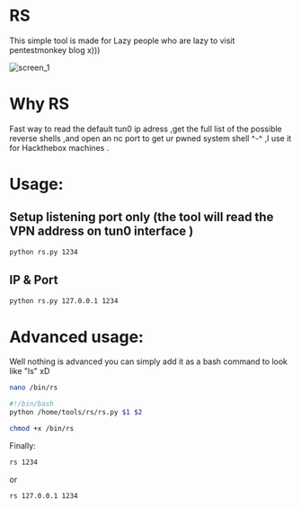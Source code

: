 # RS
This simple tool is made for Lazy people who are lazy to visit pentestmonkey blog x)))

![screen_1](https://i.imgur.com/Cej2OI3.png)

# Why RS 
Fast way to read the default tun0 ip adress ,get the full list of the possible reverse shells ,and open an nc port to get ur pwned system shell ^-^ ,I use it for Hackthebox machines .

# Usage:

## Setup listening port only (the tool will read the VPN address on tun0 interface )


```sh
python rs.py 1234
```

## IP & Port
```sh
python rs.py 127.0.0.1 1234
```

# Advanced usage:
Well nothing is advanced you can simply add it as a bash command to look like "ls"    xD

```sh
nano /bin/rs
```
```sh
#!/bin/bash
python /home/tools/rs/rs.py $1 $2
```

```sh
chmod +x /bin/rs
```
Finally:
```sh
rs 1234
```
or
```sh
rs 127.0.0.1 1234
```


